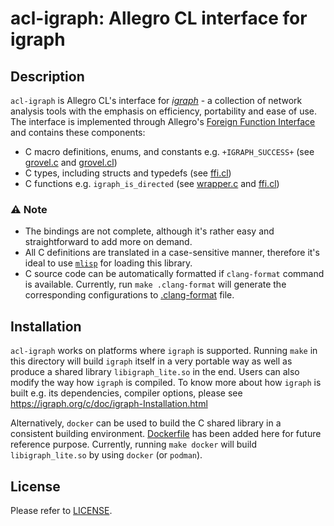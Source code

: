 # acl-igraph: Allegro CL interface for igraph

## Description

`acl-igraph` is Allegro CL's interface for [*igraph*](https://igraph.org/) - a
collection of network analysis tools with the emphasis on efficiency,
portability and ease of use. The interface is implemented through Allegro's
[Foreign Function Interface](https://franz.com/support/documentation/11.0/foreign-functions.html)
and contains these components:

* C macro definitions, enums, and constants e.g. `+IGRAPH_SUCCESS+` (see
  [grovel.c](./c/grovel.c) and [grovel.cl](./src/grovel.cl))
* C types, including structs and typedefs (see [ffi.cl](./src/ffi.cl))
* C functions e.g. `igraph_is_directed` (see [wrapper.c](./c/wrapper.c) and
  [ffi.cl](./src/ffi.cl))

### ⚠ Note

* The bindings are not complete, although it's rather easy and straightforward
  to add more on demand.
* All C definitions are translated in a case-sensitive manner, therefore it's
  ideal to use [`mlisp`](https://franz.com/support/documentation/11.0/case.html#modern-mode-1)
  for loading this library.
* C source code can be automatically formatted if `clang-format` command is
  available. Currently, run `make .clang-format` will generate the corresponding
  configurations to [.clang-format](.clang-format) file.

## Installation

`acl-igraph` works on platforms where `igraph` is supported. Running `make` in
this directory will build `igraph` itself in a very portable way as well as
produce a shared library `libigraph_lite.so` in the end. Users can also modify
the way how `igraph` is compiled. To know more about how `igraph` is built e.g.
its dependencies, compiler options, please see
https://igraph.org/c/doc/igraph-Installation.html

Alternatively, `docker` can be used to build the C shared library in a
consistent building environment. [Dockerfile](./Dockerfile) has been added here
for future reference purpose. Currently, running `make docker` will build
`libigraph_lite.so` by using `docker` (or `podman`).

## License

Please refer to [LICENSE](./LICENSE).
